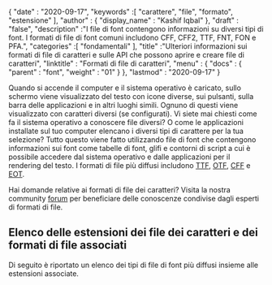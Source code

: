 {
  "date" : "2020-09-17",
  "keywords" :[ "carattere", "file", "formato", "estensione" ],
  "author" : {
    "display_name" : "Kashif Iqbal"
},
  "draft" : "false",
  "description" :"I file di font contengono informazioni su diversi tipi di font. I formati di file di font comuni includono CFF, CFF2, TTF, FNT, FON e PFA.",
  "categories" :[ "fondamentali" ],
  "title" :"Ulteriori informazioni sui formati di file di caratteri e sulle API che possono aprire e creare file di caratteri",
  "linktitle" : "Formati di file di caratteri",
  "menu" : {
    "docs" : {
      "parent" : "font",
      "weight" : "01"
}
},
  "lastmod" : "2020-09-17"
}

Quando si accende il computer e il sistema operativo è caricato, sullo schermo viene visualizzato del testo con icone diverse, sui pulsanti, sulla barra delle applicazioni e in altri luoghi simili. Ognuno di questi viene visualizzato con caratteri diversi (se configurati). Vi siete mai chiesti come fa il sistema operativo a conoscere file diversi? O come le applicazioni installate sul tuo computer elencano i diversi tipi di carattere per la tua selezione? Tutto questo viene fatto utilizzando file di font che contengono informazioni sui font come tabelle di font, glifi e contorni di script a cui è possibile accedere dal sistema operativo e dalle applicazioni per il rendering del testo. I formati di file più diffusi includono [TTF](/it/font/ttf/), [OTF](/it/font/otf/), [CFF](/it/font/cff/) e [EOT](/it/font/eot/).

Hai domande relative ai formati di file dei caratteri? Visita la nostra community [forum](https://forum.fileformat.com/c/font/28) per beneficiare delle conoscenze condivise dagli esperti di formati di file.

## Elenco delle estensioni dei file dei caratteri e dei formati di file associati

Di seguito è riportato un elenco dei tipi di file di font più diffusi insieme alle estensioni associate.

